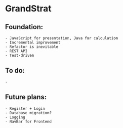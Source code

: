 # GrandStrat

## Foundation:
   	- JavaScript for presentation, Java for calculation
    - Incremental improvement
    - Refactor is inevitable
    - REST API
    - Test-driven
    
## To do:
    - 
    
## Future plans:
	- Register + Login
	- Database migration?
    - Logging
	- NavBar for Frontend
    
